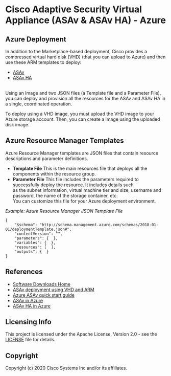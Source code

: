 # Cisco Adaptive Security Virtual Appliance (ASAv & ASAv HA) - Azure

## Azure Deployment

In addition to the Marketplace-based deployment, Cisco provides a compressed virtual hard disk (VHD) (that you can upload to Azure) and then use these ARM templates to deploy:
* [ASAv](ASAv9.14/asav/README.md)
* [ASAv HA](ASAv9.14/asav-ha/README.md) 
<br>
Using an Image and two JSON files (a Template file and a Parameter File), you can deploy and provision all the resources for the ASAv and ASAv HA in a single, coordinated operation.<br>

To deploy using a VHD image, you must upload the VHD image to your Azure storage account. Then, you can create a image using the uploaded disk image.<br>

## Azure Resource Manager Templates
Azure Resource Manager templates are JSON files that contain resource descriptions and parameter definitions.<br>

* **Template File**  This is the main resources file that deploys all the components within the resource group.<br>
* **Parameter File** This file includes the parameters required to successfully deploy the resource. It includes details such<br>
as the subnet information, virtual machine tier and size, username and password, the name of the storage container, etc.<br>
You can customize this file for your Azure deployment environment.

*Example: Azure Resource Manager JSON Template File*
```
{
    "$schema": "http://schema.management.azure.com/schemas/2018-01-01/deploymentTemplate.json#",
    "contentVersion": "",
    "parameters": {  },
    "variables": {  },
    "resources": [  ],
    "outputs": {  }
}
```

## References
* [Software Downloads Home](https://software.cisco.com/download/home/286119613/type/280775065/release/9.14.1)
* [ASAv deployment using VHD and ARM](https://www.cisco.com/c/en/us/td/docs/security/asa/asa910/asav/quick-start-book/asav-910-qsg/asav_azure.html#id_87923)
* [Azure ASAv quick start guide](https://www.cisco.com/c/en/us/td/docs/security/asa/asa914/asav/getting-started/asav-914-gsg/asav_azure.html)
* [ASAv in Azure](ASAv9.14/asav/README.md)
* [ASAv HA in Azure](ASAv9.14/asav-ha/README.md) 

## Licensing Info
This project is licensed under the Apache License, Version 2.0 - see the [LICENSE](../../LICENSE) file for details.

## Copyright
Copyright (c) 2020 Cisco Systems Inc and/or its affiliates.